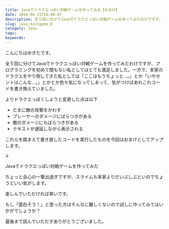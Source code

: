 ```yaml
---
title: Javaでドラクエっぽい対戦ゲームを作ってみる【おまけ】
date: 2018-04-21T18:40:47
description: 全５回に分けてJavaでドラクエっぽい対戦ゲームを作ってみたわけですが、プログラミングを初めて間もない
slug: java_minigame_6
category: Java
tags: 
keywords: 
---
```


こんにちはゆきたです。

全５回に分けてJavaでドラクエっぽい対戦ゲームを作ってみたわけですが、プログラミングを初めて間もない私としてはとても満足しました。一方で、本家のドラクエをやり倒してきた私としては「ここはもうちょっと…。」とか「いやホントはこんな…。」とかとか色々気になってしまって、気がつけばあれこれコードを書き換えていました。

よりドラクエっぽくしようと変更した点は以下

- たまに敵の攻撃をかわす
- プレーヤーのダメージにばらつきがある
- 敵のダメージにもばらつきがある
- テキストが遅延しながら表示される

これらを踏まえて書き直したコードを実行したものを今回はおまけとしてアップします。

↓

Javaでドラクエっぽい対戦ゲームを作ってみた

ちょっと会心の一撃出過ぎですが、スライムも本家よりだいぶしぶといのでちょうどいい気がします。

楽しんでいただければ幸いです。

もし「面白そう！」と思った方はそんなに難しくないので試しに作ってみてはいかがでしょうか？

最後まで読んでいただきありがとうございました。

&nbsp;

